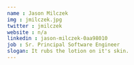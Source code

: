 ```yaml
---
name : Jason Milczek
img : jmilczek.jpg
twitter : jmilczek
website : n/a
linkedin : jason-milczek-0aa98010
job : Sr. Principal Software Engineer
slogan: It rubs the lotion on it's skin.
---
```



